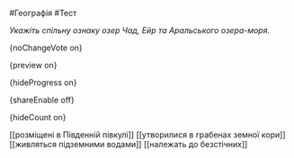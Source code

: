 #Географія #Тест

*Укажіть спільну ознаку озер Чад, Ейр та Аральського озера-моря.*

{noChangeVote on}

{preview on}

{hideProgress on}

{shareEnable off}

{hideCount on}

[[розміщені в Південній півкулі]]
[[утворилися в грабенах земної кори]]
[[живляться підземними водами]]
[[належать до безстічних]]
